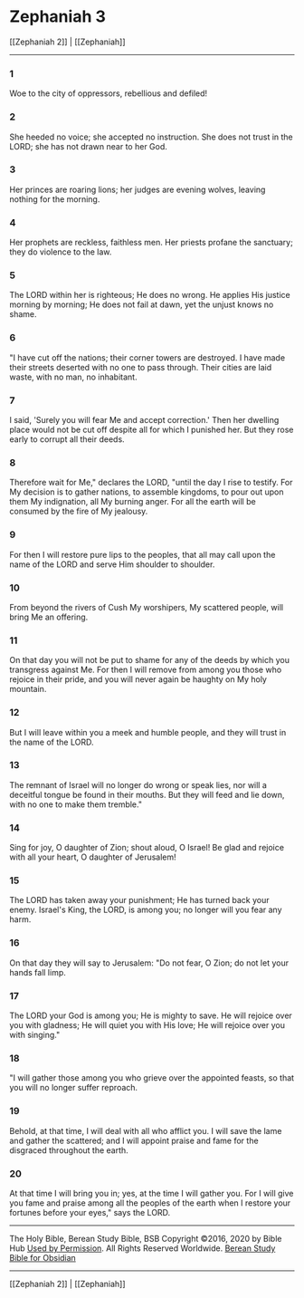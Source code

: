 # Zephaniah 3

[[Zephaniah 2]] | [[Zephaniah]]

---

### 1
Woe to the city of oppressors, rebellious and defiled!

### 2
She heeded no voice; she accepted no instruction. She does not trust in the LORD; she has not drawn near to her God.

### 3
Her princes are roaring lions; her judges are evening wolves, leaving nothing for the morning.

### 4
Her prophets are reckless, faithless men. Her priests profane the sanctuary; they do violence to the law.

### 5
The LORD within her is righteous; He does no wrong. He applies His justice morning by morning; He does not fail at dawn, yet the unjust knows no shame.

### 6
"I have cut off the nations; their corner towers are destroyed. I have made their streets deserted with no one to pass through. Their cities are laid waste, with no man, no inhabitant.

### 7
I said, 'Surely you will fear Me and accept correction.' Then her dwelling place would not be cut off despite all for which I punished her. But they rose early to corrupt all their deeds.

### 8
Therefore wait for Me," declares the LORD, "until the day I rise to testify. For My decision is to gather nations, to assemble kingdoms, to pour out upon them My indignation, all My burning anger. For all the earth will be consumed by the fire of My jealousy.

### 9
For then I will restore pure lips to the peoples, that all may call upon the name of the LORD and serve Him shoulder to shoulder.

### 10
From beyond the rivers of Cush My worshipers, My scattered people, will bring Me an offering.

### 11
On that day you will not be put to shame for any of the deeds by which you transgress against Me. For then I will remove from among you those who rejoice in their pride, and you will never again be haughty on My holy mountain.

### 12
But I will leave within you a meek and humble people, and they will trust in the name of the LORD.

### 13
The remnant of Israel will no longer do wrong or speak lies, nor will a deceitful tongue be found in their mouths. But they will feed and lie down, with no one to make them tremble."

### 14
Sing for joy, O daughter of Zion; shout aloud, O Israel! Be glad and rejoice with all your heart, O daughter of Jerusalem!

### 15
The LORD has taken away your punishment; He has turned back your enemy. Israel's King, the LORD, is among you; no longer will you fear any harm.

### 16
On that day they will say to Jerusalem: "Do not fear, O Zion; do not let your hands fall limp.

### 17
The LORD your God is among you; He is mighty to save. He will rejoice over you with gladness; He will quiet you with His love; He will rejoice over you with singing."

### 18
"I will gather those among you who grieve over the appointed feasts, so that you will no longer suffer reproach.

### 19
Behold, at that time, I will deal with all who afflict you. I will save the lame and gather the scattered; and I will appoint praise and fame for the disgraced throughout the earth.

### 20
At that time I will bring you in; yes, at the time I will gather you. For I will give you fame and praise among all the peoples of the earth when I restore your fortunes before your eyes," says the LORD.

---

The Holy Bible, Berean Study Bible, BSB
Copyright ©2016, 2020 by Bible Hub
[Used by Permission](https://berean.bible/terms.htm). All Rights Reserved Worldwide.
[Berean Study Bible for Obsidian](https://github.com/gapmiss/berean-study-bible-for-obsidian)

---

[[Zephaniah 2]] | [[Zephaniah]]

